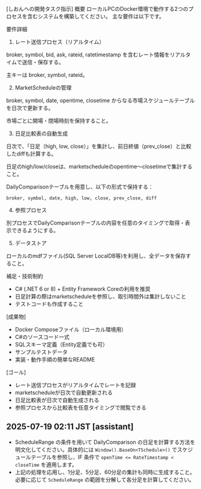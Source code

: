[しおんへの開発タスク指示]
概要
ローカルPCのDocker環境で動作する2つのプロセスを含むシステムを構築してください。
主な要件は以下です。

要件詳細
1. レート送信プロセス（リアルタイム）

broker, symbol, bid, ask, rateid, ratetimestamp を含むレート情報をリアルタイムで送信・保存する。

主キーは broker, symbol, rateid。

2. MarketScheduleの管理

broker, symbol, date, opentime, closetime からなる市場スケジュールテーブルを日次で更新する。

市場ごとに開場・閉場時刻を保持すること。

3. 日足比較表の自動生成

日次で、「日足（high, low, close）」を集計し、前日終値（prev_close）と比較したdiffも計算する。

日足のhigh/low/closeは、marketscheduleのopentime～closetimeで集計すること。

DailyComparisonテーブルを用意し、以下の形式で保持する：

```
broker, symbol, date, high, low, close, prev_close, diff
```

4. 参照プロセス

別プロセスでDailyComparisonテーブルの内容を任意のタイミングで取得・表示できるようにする。

5. データストア

ローカルのmdfファイル(SQL Server LocalDB等)を利用し、全データを保存すること。

補足・技術制約
- C# (.NET 6 or 8) + Entity Framework Coreの利用を推奨
- 日足計算の際はmarketscheduleを参照し、取引時間外は集計しないこと
- テストコードも作成すること

[成果物]
- Docker Composeファイル（ローカル環境用）
- C#のソースコード一式
- SQLスキーマ定義（Entity定義でも可）
- サンプルテストデータ
- 実装・動作手順の簡単なREADME

[ゴール]
- レート送信プロセスがリアルタイムでレートを記録
- marketscheduleが日次で自動更新される
- 日足比較表が日次で自動生成される
- 参照プロセスから比較表を任意タイミングで閲覧できる

## 2025-07-19 02:11 JST [assistant]
- ScheduleRange の条件を用いて DailyComparison の日足を計算する方法を明文化してください。具体的には `Window().BaseOn<TSchedule>()` でスケジュールテーブルを参照し、IF 条件で `openTime <= RateTimestamp < closeTime` を適用します。
- 上記の処理を応用し、1分足、5分足、60分足の集計も同時に生成すること。必要に応じて `ScheduleRange` の範囲を分解して各分足を計算してください。
